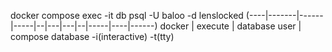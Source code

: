 docker compose exec -it db psql -U baloo -d lenslocked
(----|-------|------|-----|--|---|---|--|-----|----|------)
    docker   |   execute  | database user     |
            compose                         database 
                        -i(interactive)
                        -t(tty)